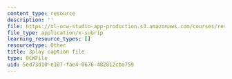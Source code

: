 ```yaml
---
content_type: resource
description: ''
file: https://ol-ocw-studio-app-production.s3.amazonaws.com/courses/res-18-009-learn-differential-equations-up-close-with-gilbert-strang-and-cleve-moler-fall-2015/5ed73d10e107fae40676482812cba759_ghjOS7Q82s0.srt
file_type: application/x-subrip
learning_resource_types: []
resourcetype: Other
title: 3play caption file
type: OCWFile
uid: 5ed73d10-e107-fae4-0676-482812cba759
---
```

